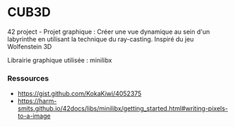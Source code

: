 # CUB3D

42 project - Projet graphique : Créer une vue dynamique au sein d'un labyrinthe en utilisant la technique du ray-casting. Inspiré du jeu Wolfenstein 3D

Librairie graphique utilisée : minilibx


### Ressources
* https://gist.github.com/KokaKiwi/4052375
* https://harm-smits.github.io/42docs/libs/minilibx/getting_started.html#writing-pixels-to-a-image
